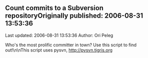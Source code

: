 ## Count commits to a Subversion repositoryOriginally published: 2006-08-31 13:53:36 
Last updated: 2006-08-31 13:53:36 
Author: Ori Peleg 
 
Who's the most prolific committer in town? Use this script to find out!\n\nThis script uses pysvn, http://pysvn.tigris.org